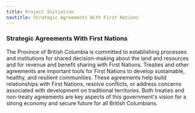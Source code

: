 ```yaml
---
title: Project Initiation
navtitle: Strategic Agreements With First Nations
---
```

### Strategic Agreements With First Nations

The Province of British Columbia is committed to establishing processes and institutions for shared decision-making about the land and resources and for revenue and benefit sharing with First Nations. Treaties and other agreements are important tools for First Nations to develop sustainable, healthy, and resilient communities. These agreements help build relationships with First Nations, resolve conflicts, or address concerns associated with development on traditional territories. Both treaties and non-treaty agreements are key aspects of this government's vision for a strong economy and secure future for all British Columbians.

